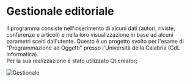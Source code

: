 # Gestionale editoriale
Il programma consiste nell'inserimento di alcuni dati (autori, riviste, conferenze e articoli) e nella loro visualizzazione in base ad alcuni parametri scelti dall'utente.
Questo è un progetto svolto per l'esame di "Programmazione ad Oggetti" presso l'Università della Calabria (CdL Informatica).         
Per la sua realizzazione è stato utilizzato Qt creator;       

<img src="https://i.ibb.co/XthLDw4/gestionale.png" alt="Gestionale">
